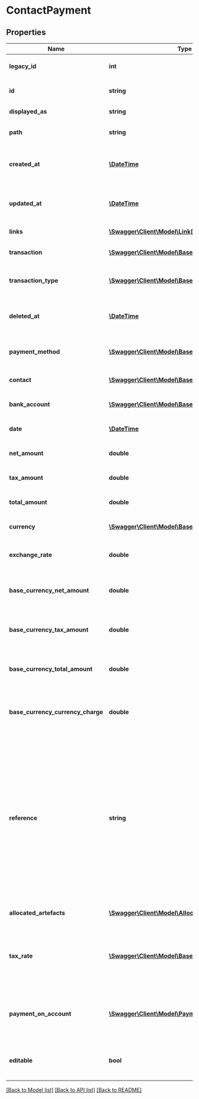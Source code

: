 # ContactPayment

## Properties
Name | Type | Description | Notes
------------ | ------------- | ------------- | -------------
**legacy_id** | **int** | The legacy ID for the item | [optional] 
**id** | **string** | The unique identifier for the item | [optional] 
**displayed_as** | **string** | The name of the resource | [optional] 
**path** | **string** | The API path for the resource | [optional] 
**created_at** | [**\DateTime**](\DateTime.md) | The datetime when the item was created | [optional] 
**updated_at** | [**\DateTime**](\DateTime.md) | The datetime when the item was last updated | [optional] 
**links** | [**\Swagger\Client\Model\Link[]**](Link.md) | Links for the resource | [optional] 
**transaction** | [**\Swagger\Client\Model\Base**](Base.md) | The transaction for the item | [optional] 
**transaction_type** | [**\Swagger\Client\Model\Base**](Base.md) | The transaction type of the payment | [optional] 
**deleted_at** | [**\DateTime**](\DateTime.md) | The datetime when the item was deleted | [optional] 
**payment_method** | [**\Swagger\Client\Model\Base**](Base.md) | The payment method of the payment | [optional] 
**contact** | [**\Swagger\Client\Model\Base**](Base.md) | The contact of the payment | [optional] 
**bank_account** | [**\Swagger\Client\Model\Base**](Base.md) | The bank account of the payment | [optional] 
**date** | [**\DateTime**](\DateTime.md) | The date the payment was made | [optional] 
**net_amount** | **double** | The net amount of the payment | [optional] 
**tax_amount** | **double** | The tax amount of the payment | [optional] 
**total_amount** | **double** | The total amount of the payment | [optional] 
**currency** | [**\Swagger\Client\Model\Base**](Base.md) | The currency of the payment | [optional] 
**exchange_rate** | **double** | The exchange rate of the payment | [optional] 
**base_currency_net_amount** | **double** | The net amount of the payment in base currency | [optional] 
**base_currency_tax_amount** | **double** | The tax amount of the payment in base currency | [optional] 
**base_currency_total_amount** | **double** | The total amount of the payment in base currency | [optional] 
**base_currency_currency_charge** | **double** | The currency conversion charges in base currency | [optional] 
**reference** | **string** | A reference for the payment Note: An upper length limit of 25 or 40 characters is imposed conditionally and may not apply in every request. A hard upper limit of 255 characters is imposed by the storage layer, though. | [optional] 
**allocated_artefacts** | [**\Swagger\Client\Model\AllocatedPaymentArtefact[]**](AllocatedPaymentArtefact.md) | The allocated artefacts | [optional] 
**tax_rate** | [**\Swagger\Client\Model\Base**](Base.md) | The tax rate for the payment (only used with some cash based tax schemes) | [optional] 
**payment_on_account** | [**\Swagger\Client\Model\PaymentOnAccount**](PaymentOnAccount.md) | The payment on account generated by this payment (if any) | [optional] 
**editable** | **bool** | Indicates whether payment can be edited | [optional] 

[[Back to Model list]](../README.md#documentation-for-models) [[Back to API list]](../README.md#documentation-for-api-endpoints) [[Back to README]](../README.md)


